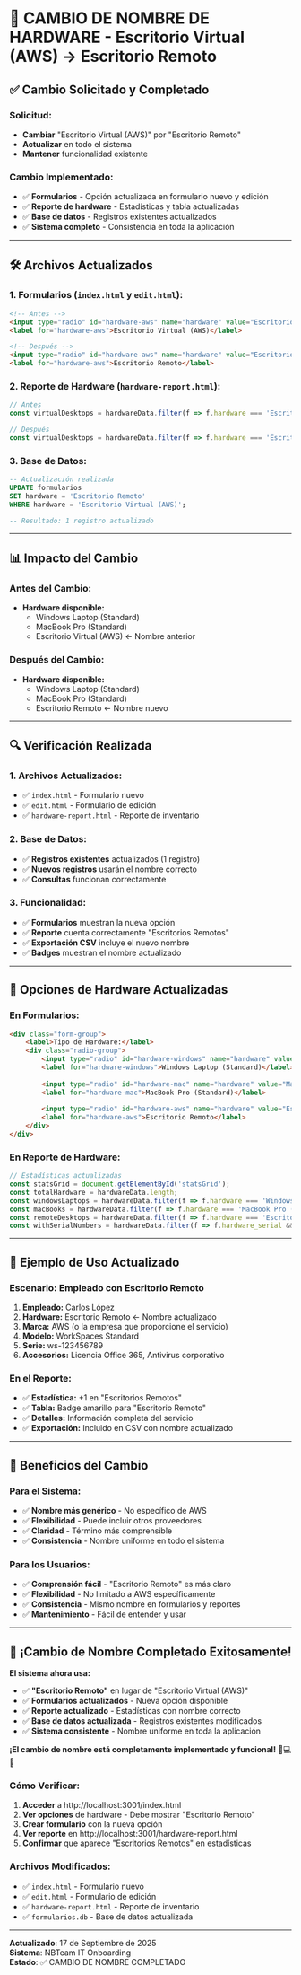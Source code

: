 # 🔄 **CAMBIO DE NOMBRE DE HARDWARE - Escritorio Virtual (AWS) → Escritorio Remoto**

## ✅ **Cambio Solicitado y Completado**

### **Solicitud:**
- **Cambiar** "Escritorio Virtual (AWS)" por "Escritorio Remoto"
- **Actualizar** en todo el sistema
- **Mantener** funcionalidad existente

### **Cambio Implementado:**
- ✅ **Formularios** - Opción actualizada en formulario nuevo y edición
- ✅ **Reporte de hardware** - Estadísticas y tabla actualizadas
- ✅ **Base de datos** - Registros existentes actualizados
- ✅ **Sistema completo** - Consistencia en toda la aplicación

---

## 🛠️ **Archivos Actualizados**

### **1. Formularios (`index.html` y `edit.html`):**
```html
<!-- Antes -->
<input type="radio" id="hardware-aws" name="hardware" value="Escritorio Virtual (AWS)">
<label for="hardware-aws">Escritorio Virtual (AWS)</label>

<!-- Después -->
<input type="radio" id="hardware-aws" name="hardware" value="Escritorio Remoto">
<label for="hardware-aws">Escritorio Remoto</label>
```

### **2. Reporte de Hardware (`hardware-report.html`):**
```javascript
// Antes
const virtualDesktops = hardwareData.filter(f => f.hardware === 'Escritorio Virtual (AWS)').length;

// Después
const virtualDesktops = hardwareData.filter(f => f.hardware === 'Escritorio Remoto').length;
```

### **3. Base de Datos:**
```sql
-- Actualización realizada
UPDATE formularios 
SET hardware = 'Escritorio Remoto' 
WHERE hardware = 'Escritorio Virtual (AWS)';

-- Resultado: 1 registro actualizado
```

---

## 📊 **Impacto del Cambio**

### **Antes del Cambio:**
- **Hardware disponible:**
  - Windows Laptop (Standard)
  - MacBook Pro (Standard)
  - Escritorio Virtual (AWS) ← Nombre anterior

### **Después del Cambio:**
- **Hardware disponible:**
  - Windows Laptop (Standard)
  - MacBook Pro (Standard)
  - Escritorio Remoto ← Nombre nuevo

---

## 🔍 **Verificación Realizada**

### **1. Archivos Actualizados:**
- ✅ `index.html` - Formulario nuevo
- ✅ `edit.html` - Formulario de edición
- ✅ `hardware-report.html` - Reporte de inventario

### **2. Base de Datos:**
- ✅ **Registros existentes** actualizados (1 registro)
- ✅ **Nuevos registros** usarán el nombre correcto
- ✅ **Consultas** funcionan correctamente

### **3. Funcionalidad:**
- ✅ **Formularios** muestran la nueva opción
- ✅ **Reporte** cuenta correctamente "Escritorios Remotos"
- ✅ **Exportación CSV** incluye el nuevo nombre
- ✅ **Badges** muestran el nombre actualizado

---

## 🎯 **Opciones de Hardware Actualizadas**

### **En Formularios:**
```html
<div class="form-group">
    <label>Tipo de Hardware:</label>
    <div class="radio-group">
        <input type="radio" id="hardware-windows" name="hardware" value="Windows Laptop (Standard)">
        <label for="hardware-windows">Windows Laptop (Standard)</label>
        
        <input type="radio" id="hardware-mac" name="hardware" value="MacBook Pro (Standard)">
        <label for="hardware-mac">MacBook Pro (Standard)</label>
        
        <input type="radio" id="hardware-aws" name="hardware" value="Escritorio Remoto">
        <label for="hardware-aws">Escritorio Remoto</label>
    </div>
</div>
```

### **En Reporte de Hardware:**
```javascript
// Estadísticas actualizadas
const statsGrid = document.getElementById('statsGrid');
const totalHardware = hardwareData.length;
const windowsLaptops = hardwareData.filter(f => f.hardware === 'Windows Laptop (Standard)').length;
const macBooks = hardwareData.filter(f => f.hardware === 'MacBook Pro (Standard)').length;
const remoteDesktops = hardwareData.filter(f => f.hardware === 'Escritorio Remoto').length; // ← ACTUALIZADO
const withSerialNumbers = hardwareData.filter(f => f.hardware_serial && f.hardware_serial.trim() !== '').length;
```

---

## 📱 **Ejemplo de Uso Actualizado**

### **Escenario: Empleado con Escritorio Remoto**
1. **Empleado:** Carlos López
2. **Hardware:** Escritorio Remoto ← Nombre actualizado
3. **Marca:** AWS (o la empresa que proporcione el servicio)
4. **Modelo:** WorkSpaces Standard
5. **Serie:** ws-123456789
6. **Accesorios:** Licencia Office 365, Antivirus corporativo

### **En el Reporte:**
- ✅ **Estadística:** +1 en "Escritorios Remotos"
- ✅ **Tabla:** Badge amarillo para "Escritorio Remoto"
- ✅ **Detalles:** Información completa del servicio
- ✅ **Exportación:** Incluido en CSV con nombre actualizado

---

## 🚀 **Beneficios del Cambio**

### **Para el Sistema:**
- ✅ **Nombre más genérico** - No específico de AWS
- ✅ **Flexibilidad** - Puede incluir otros proveedores
- ✅ **Claridad** - Término más comprensible
- ✅ **Consistencia** - Nombre uniforme en todo el sistema

### **Para los Usuarios:**
- ✅ **Comprensión fácil** - "Escritorio Remoto" es más claro
- ✅ **Flexibilidad** - No limitado a AWS específicamente
- ✅ **Consistencia** - Mismo nombre en formularios y reportes
- ✅ **Mantenimiento** - Fácil de entender y usar

---

## 🎉 **¡Cambio de Nombre Completado Exitosamente!**

**El sistema ahora usa:**
- ✅ **"Escritorio Remoto"** en lugar de "Escritorio Virtual (AWS)"
- ✅ **Formularios actualizados** - Nueva opción disponible
- ✅ **Reporte actualizado** - Estadísticas con nombre correcto
- ✅ **Base de datos actualizada** - Registros existentes modificados
- ✅ **Sistema consistente** - Nombre uniforme en toda la aplicación

**¡El cambio de nombre está completamente implementado y funcional!** 🚀💻🔄

### **Cómo Verificar:**
1. **Acceder** a http://localhost:3001/index.html
2. **Ver opciones** de hardware - Debe mostrar "Escritorio Remoto"
3. **Crear formulario** con la nueva opción
4. **Ver reporte** en http://localhost:3001/hardware-report.html
5. **Confirmar** que aparece "Escritorios Remotos" en estadísticas

### **Archivos Modificados:**
- ✅ `index.html` - Formulario nuevo
- ✅ `edit.html` - Formulario de edición  
- ✅ `hardware-report.html` - Reporte de inventario
- ✅ `formularios.db` - Base de datos actualizada

---
**Actualizado**: 17 de Septiembre de 2025  
**Sistema**: NBTeam IT Onboarding  
**Estado**: ✅ CAMBIO DE NOMBRE COMPLETADO






